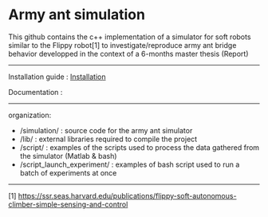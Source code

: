 # Army ant simulation
This github contains the c++ implementation of a simulator for soft robots similar to the Flippy robot[1] to investigate/reproduce army ant bridge behavior developped in the context of a 6-months master thesis (Report)

***
Installation guide : [Installation](../../wiki/Installation-guide)

Documentation :

***
organization:
  * /simulation/ :                source code for the army ant simulator
  * /lib/ :                       external libraries required to compile the project
  * /script/ :                    examples of the scripts used to process the data gathered from the simulator (Matlab & bash)
  * /script_launch_experiment/ :  examples of bash script used to run a batch of experiments at once





***
[1] https://ssr.seas.harvard.edu/publications/flippy-soft-autonomous-climber-simple-sensing-and-control
